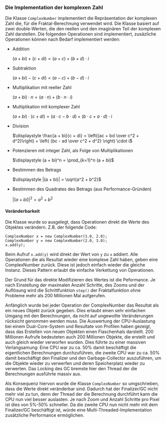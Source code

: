 ### Die Implementation der komplexen Zahl ###

Die Klasse `ComplexNumber` implementiert die Repräsentation der komplexen Zahl die,
für die Fraktal-Berechnung verwendet wird. Die Klasse basiert auf zwei
double-Werten, die den reellen und den imaginären Teil der komplexen Zahl
darstellen. Die folgenden Operationen sind implementiert, zusäzliche
Operationen können nach Bedarf implementiert werden:

  * Addition

	$(a + bi) + (c + di) = (a + c) + (b + d) \cdot i$

  * Subtraktion

	$(a + bi) - (c + di) = (a - c) + (b - d) \cdot i$

  * Multiplikation mit reeller Zahl

	$(a + bi) \cdot n = (a \cdot n) + (b \cdot n \cdot i)$

  * Multiplikation mit komplexer Zahl

	$(a + bi) \cdot (c + di) = (a \cdot c - b \cdot d) + (b \cdot c + a \cdot d)
	\cdot i$

  * Division

	$\displaystyle \frac{a + bi}{c + di} = \left({ac + bd \over c^2 + d^2}\right) +
	\left( {bc - ad \over c^2 + d^2} \right) \cdot i$

  * Potenzieren mit integer Zahl, als Folge von Multiplikationen

	$\displaystyle (a + bi)^n = \prod_{k=1}^n (a + bi)$

  * Bestimmen des Betrags

	$\displaystyle |(a + bi)| = \sqrt{a^2 + b^2}$

  * Bestimmen des Quadrates des Betrags (aus Performance-Gründen)

	$\displaystyle |(a + bi)|^2 = a^2 + b^2$


#### Veränderbarkeit ####

Die Klasse wurde so ausgelegt, dass Operationen direkt die Werte des Objektes
verändern. Z.B. der folgende Code:

~~~~~~~~ {.Java}
ComplexNumber x = new ComplexNumber(1.0, 2.0);
ComplexNumber y = new ComplexNumber(2.0, 3.0);
x.add(y);
~~~~~~~~

Beim Aufruf `x.add(y)` wird direkt der Wert von `y` zu `x` addiert. Alle
Operationen die als Resultat wieder eine komplexe Zahl haben, geben eine
ComplexNumber zurück. Diese ist jedoch einfach wieder die gleiche Instanz.
Dieses Pattern erlaubt die einfache Verkettung von Operationen.

Der Grund für das direkte Modifizieren des Wertes ist die Peformance. Je nach
Einstellung der maximalen Anzahl Schritte, des Zooms und der Auflösung wird die
Schrittfunktion `step()` der Fraktalfunktion ohne Probleme mehr als 200
Millionen Mal aufgerufen.

Anfänglich wurde bei jeder Operation der ComplexNumber das Resultat als ein
neues Objekt zurück gegeben. Dies erlaubt einen sehr einfachen Umgang mit den
Berechnungen, da nicht auf ungewollte Veränderungen rücksicht genommen werden
muss. Die Auswertung der CPU-Auslastung bei einem Dual-Core-System und Resultate
von Profilen haben gezeigt, dass das Erstellen von neuen Objekten einen
Flaschenhals darstellt. 200 Millionen Aufrufe bedeuteten auch 200 Millionen
Objekte, die erstellt und auch gleich wieder verworfen wurden. Dies
führte zu einer massiven Verlangsamung: Eine CPU war zu ca. 50% damit
beschäftigt die eigentlichen Berechnungen durchzuführen, die zweite CPU war zu
ca. 50% damit beschäftigt den Finalizer und den Garbage-Collector auszuführen, um
die Objekte wieder zu verwerfen und deren Speicherplatz wieder zu verwerten. Das
Locking des GC bremste hier den Thread der die Berechnungen ausführte massiv
aus.

Als Konsequenz hiervon wurde die Klasse `ComplexNumber` so umgschrieben, dass die
Werte direkt veränderbar sind. Dadurch hat der Finalizer/GC nicht mehr viel zu
tun, denn der Thread der die Berechnung durchführt kann die CPU nun viel besser
auslasten. Je nach Zoom und Anzahl Schritte pro Pixel ist dies von 5%-50%
schneller. Da die zweite CPU nun nicht mehr mit dem Finalizer/GC beschäftigt
ist, würde eine Multi-Threaded-Implementation zusätzliche Performance
ermöglichen.

